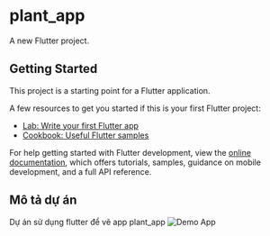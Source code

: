 # plant_app

A new Flutter project.

## Getting Started

This project is a starting point for a Flutter application.

A few resources to get you started if this is your first Flutter project:

- [Lab: Write your first Flutter app](https://docs.flutter.dev/get-started/codelab)
- [Cookbook: Useful Flutter samples](https://docs.flutter.dev/cookbook)

For help getting started with Flutter development, view the
[online documentation](https://docs.flutter.dev/), which offers tutorials,
samples, guidance on mobile development, and a full API reference.


## Mô tả dự án 
Dự án sử dụng flutter để vẽ app plant_app
![Demo App](https://drive.google.com/file/d/1Fy4UurH5eAATLvG6fjgsr2E5rnrFDcYM/view?usp=drive_link)


